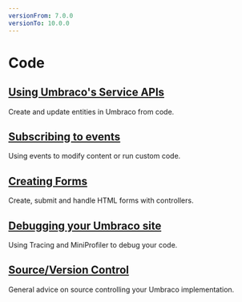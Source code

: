 ```yaml
---
versionFrom: 7.0.0
versionTo: 10.0.0
---
```


# Code

## [Using Umbraco's Service APIs](../Code/Umbraco-Services/)

Create and update entities in Umbraco from code.

## [Subscribing to events](../Code/Subscribing-To-Events/)

Using events to modify content or run custom code.

## [Creating Forms](../Code/Creating-Forms/)

Create, submit and handle HTML forms with controllers.

## [Debugging your Umbraco site](../Code/Debugging/)

Using Tracing and MiniProfiler to debug your code.

## [Source/Version Control](../Code/Source-Control/)

General advice on source controlling your Umbraco implementation.
